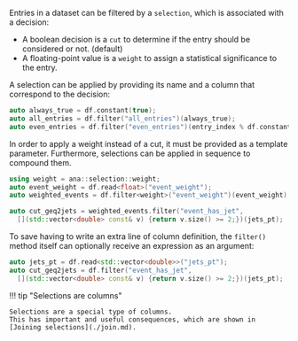 Entries in a dataset can be filtered by a `selection`, which is associated with a decision:

- A boolean decision is a `cut` to determine if the entry should be considered or not. (default)
- A floating-point value is a `weight` to assign a statistical significance to the entry.

A selection can be applied by providing its name and a column that correspond to the decision:

```cpp
auto always_true = df.constant(true);
auto all_entries = df.filter("all_entries")(always_true);
auto even_entries = df.filter("even_entries")(entry_index % df.constant(2));
```
In order to apply a weight instead of a cut, it must be provided as a template parameter.
Furthermore, selections can be applied in sequence to compound them.
```cpp
using weight = ana::selection::weight;
auto event_weight = df.read<float>("event_weight");
auto weighted_events = df.filter<weight>("event_weight")(event_weight);

auto cut_geq2jets = weighted_events.filter("event_has_jet",
  [](std::vector<double> const& v) {return v.size() >= 2;})(jets_pt);
```
To save having to write an extra line of column definition, the `filter()` method itself can optionally receive an expression as an argument:
```cpp
auto jets_pt = df.read<std::vector<double>>("jets_pt");
auto cut_geq2jets = df.filter("event_has_jet",
  [](std::vector<double> const& v) {return v.size() >= 2;})(jets_pt);
```

!!! tip "Selections are columns"

    Selections are a special type of columns. 
    This has important and useful consequences, which are shown in [Joining selections](./join.md).